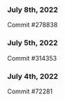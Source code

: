 ### July 8th, 2022

Commit #278838

### July 5th, 2022

Commit #314353


### July 4th, 2022

Commit #72281
